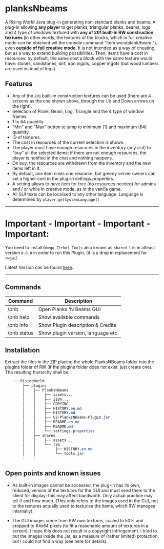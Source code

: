 # planksNbeams
A Rising World Java plug-in generating non-standard planks and beams.
A plug-in allowing **any player** to get planks, triangular planks, beams, logs and 4 type of windows textured with **any of 201 built-in RW construction textures** (in other words, the textures of the blocks, which in full creative mode can be obtained wit the console command "item woodplank/beam <qty> <textureId>"), even **outside of full creative mode**.
It is not intended as a way of cheating, but as a way to extend building possibilities. Then, items have a cost in resources: by default, the same cost a block with the same texture would have: stones, sandstones, dirt, iron ingots, copper ingots (but wood lumbers are used instead of logs).
## Features
- Any of the `201` built-in construction textures can be used (there are 4 screens as the one shown above, through the Up and Down arrows on the right).
- Selection of Plank, Beam, Log, Triangle and the 4 type of window frames.
- 1 to 64 quantity.
- "Min" and "Max" button to jump to minimum (1) and maximum (64) quantity.
- ID of textures.
- The cost in resources of the current selection is shown.
- The player must have enough resources in the inventory (any slot) to "buy" all the selected items; if there are not enough resources, the player is notified in the chat and nothing happens.
- On buy, the resources are withdrawn from the inventory and the new items left in it.
- By default, one item costs one resource, but greedy server owners can set a higher cost in the plug-in settings.properties.
- A setting allows to have item for free (no resources needed) for admins and / or while in creative mode, as in the vanilla game.
- All GUI texts can be localised to any other language. Language is determined by `player.getSystemLanguage()`
____________________

# Important - Important - Important - Important:
You need to install `Omega Zirkel Tools` also known as `shared lib` in atleast version `0.6.0` in order to run this Plugin. (it is a drop in replacement for `rwgui`)

Latest Version can be found [here](https://github.com/Devidian/oz_rw_plugin_tools/releases).
____________________

## Commands

|Command|Description|
|-|-|
|/pnb|Open Planks 'N Beams GUI|
|/pnb help|Show available commands|
|/pnb info|Show Plugin description & Credits|
|/pnb status|Show plugin version, language etc.|

## Installation

Extract the files in the ZIP placing the whole PlanksNBeams folder into the plugins folder of RW (if the plugins folder does not exist, just create one). The resulting hierarchy shall be:

```css
    ── RisingWorld
        ├── plugins
        │    ├── PlanksNBeams
        │    │    ├── assets...
        │    │    ├── i18n...
        │    │    ├── COPYING
        │    │    ├── HISTORY.en.md
        │    │    ├── HISTORY.md
        │    │    ├── OZ-PlanksNBeams-Plugin.jar
        │    │    ├── README.en.md
        │    │    ├── README.md
        │    │    └── settings.properties
        │    ├── shared
        │    │    ├── assets...
        │    │    └── lib
        │    │         ├── HISTORY.en.md
        │    │         └── tools.jar
        :    :
```

## Open points and known issues

- As built-in images cannot be accessed, the plug-in has its own, reduced, version of the textures for the GUI and must send them to the client for display; this may affect bandwidth. Only actual practice may tell if and how much. (This only refers to the images used in the GUI, not to the textures actually used to texturise the items, which RW manages internally).

- The GUI images come from RW own textures, scaled to 50% and cropped to 64x64 pixels (to fit a reasonable amount of textures in a screen). I hope this does not result in a copyright infringement. I tried to put the images inside the .jar, as a measure of (rather limited) protection, but I could not find a way (see here for details).
